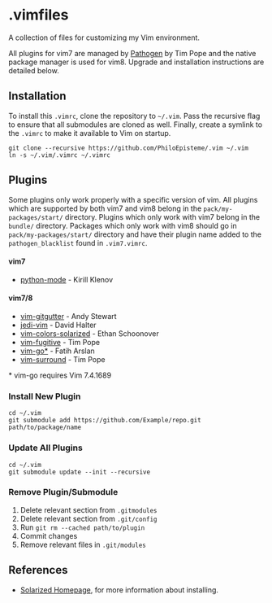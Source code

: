 # .vimfiles
A collection of files for customizing my Vim environment.

All plugins for vim7 are managed by [Pathogen][pathogen] by Tim Pope and the
native package manager is used for vim8. Upgrade and installation instructions
are detailed below.

## Installation
To install this `.vimrc`, clone the repository to `~/.vim`. Pass the
recursive flag to ensure that all submodules are cloned as well. Finally,
create a symlink to the `.vimrc` to make it available to Vim on startup.

    git clone --recursive https://github.com/PhiloEpisteme/.vim ~/.vim
    ln -s ~/.vim/.vimrc ~/.vimrc

## Plugins

Some plugins only work properly with a specific version of vim. All plugins
which are supported by both vim7 and vim8 belong in the
`pack/my-packages/start/` directory. Plugins which only work with vim7 belong
in the `bundle/` directory. Packages which only work with vim8 should go in
`pack/my-packages/start/` directory and have their plugin name added to the
`pathogen_blacklist` found in `.vim7.vimrc`.

#### vim7
- [python-mode][pymode] - Kirill Klenov

#### vim7/8
- [vim-gitgutter][gitgutter] - Andy Stewart
- [jedi-vim][jedi] - David Halter
- [vim-colors-solarized][solarized] - Ethan Schoonover
- [vim-fugitive][fugitive] - Tim Pope
- [vim-go\*][vimgo] - Fatih Arslan
- [vim-surround][vimsurround] - Tim Pope

\* vim-go requires Vim 7.4.1689

### Install New Plugin

    cd ~/.vim
    git submodule add https://github.com/Example/repo.git path/to/package/name

### Update All Plugins

    cd ~/.vim
    git submodule update --init --recursive

### Remove Plugin/Submodule

1. Delete relevant section from `.gitmodules`
1. Delete relevant section from `.git/config`
1. Run `git rm --cached path/to/plugin`
1. Commit changes
1. Remove relevant files in `.git/modules`

## References

- [Solarized Homepage][solarized_home], for more information about installing.

[fugitive]: https://github.com/tpope/vim-fugitive
[gitgutter]: https://github.com/airblade/vim-gitgutter
[jedi]: http://github.com/davidhalter/jedi-vim
[pathogen]: https://github.com/tpope/vim-pathogen
[pymode]: https://github.com/klen/python-mode
[solarized]: https://github.com/altercation/vim-colors-solarized
[solarized_home]: http://ethanschoonover.com/solarized
[vimgo]: https://github.com/fatih/vim-go
[vimsurround]: https://github.com/tpope/vim-surround
